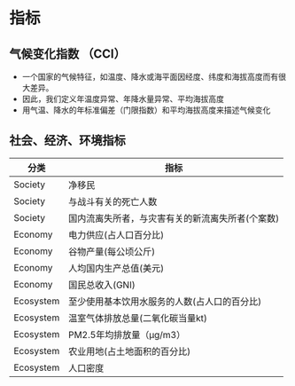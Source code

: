 # 指标
##  气候变化指数 （CCI）
- 一个国家的气候特征，如温度、降水或海平面因经度、纬度和海拔高度而有很大差异。
- 因此，我们定义年温度异常、年降水量异常、平均海拔高度
- 用气温、降水的年标准偏差（门限指数）和平均海拔高度来描述气候变化

## 社会、经济、环境指标
| 分类      | 指标                                             |
|-----------|--------------------------------------------------|
| Society   | 净移民                                           |
| Society   | 与战斗有关的死亡人数                             |
| Society   | 国内流离失所者，与灾害有关的新流离失所者(个案数) |
| Economy   | 电力供应(占人口百分比)                           |
| Economy   | 谷物产量(每公顷公斤)                             |
| Economy   | 人均国内生产总值(美元)                           |
| Economy   | 国民总收入(GNI)                                  |
| Ecosystem | 至少使用基本饮用水服务的人数(占人口的百分比)     |
| Ecosystem | 温室气体排放总量(二氧化碳当量kt)                 |
| Ecosystem | PM2.5年均排放量（μg/m3）                         |
| Ecosystem | 农业用地(占土地面积的百分比)                     |
| Ecosystem | 人口密度                                         |